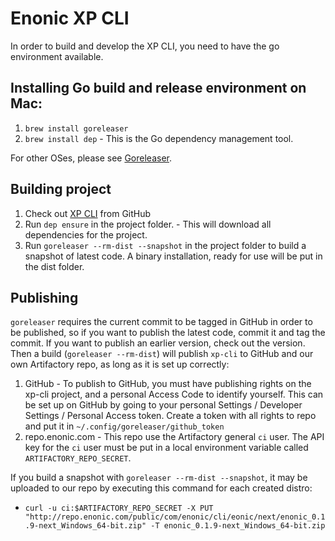 # Enonic XP CLI

In order to build and develop the XP CLI, you need to have the go environment available.

## Installing Go build and release environment on Mac:

1. `brew install goreleaser`
1. `brew install dep` - This is the Go dependency management tool.

For other OSes, please see [Goreleaser](https://goreleaser.com).

## Building project

1. Check out [XP CLI](https://github.com/enonic/xp-cli) from GitHub
1. Run `dep ensure` in the project folder.  -  This will download all dependencies for the project.
1. Run `goreleaser --rm-dist --snapshot` in the project folder to build a snapshot of latest code.  A binary installation, ready for use will be put in the dist folder.

## Publishing

`goreleaser` requires the current commit to be tagged in GitHub in order to be published, so if you want to publish the latest code, commit it and tag the commit.  If you want to publish an earlier version, check out the version.  Then a build (`goreleaser --rm-dist`) will publish `xp-cli` to GitHub and our own Artifactory repo, as long as it is set up correctly:
1. GitHub - To publish to GitHub, you must have publishing rights on the xp-cli project, and a personal Access Code to identify yourself.  This can be set up on GitHub by going to your personal Settings / Developer Settings / Personal Access token.  Create a token with all rights to repo and put it in `~/.config/goreleaser/github_token`
1. repo.enonic.com - This repo use the Artifactory general `ci` user.  The API key for the `ci` user must be put in a local environment variable called `ARTIFACTORY_REPO_SECRET`.

If you build a snapshot with `goreleaser --rm-dist --snapshot`, it may be uploaded to our repo by executing this command for each created distro:
* `curl -u ci:$ARTIFACTORY_REPO_SECRET -X PUT "http://repo.enonic.com/public/com/enonic/cli/eonic/next/enonic_0.1.9-next_Windows_64-bit.zip" -T enonic_0.1.9-next_Windows_64-bit.zip`
